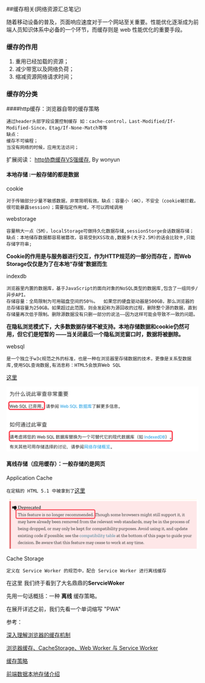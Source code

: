 ##缓存相关(网络资源汇总笔记)



随着移动设备的普及，页面响应速度对于一个网站至关重要。性能优化逐渐成为前端人员知识体系中必备的一个环节，而缓存则是 web 性能优化的重要手段。

### 缓存的作用

1. 重用已经加载的资源；
2. 减少带宽以及网络负荷；
3. 缩减资源网络请求时间；

### 缓存的分类

####http缓存：浏览器自带的缓存策略

```
通过header头部字段设置控制缓存 如：cache-control，Last-Modified/If-Modified-Since，Etag/If-None-Match等等
缺点：
缓存不可编程；
当没有网络的时候，应用无法访问；
```

扩展阅读：
 [http协商缓存VS强缓存](https://www.cnblogs.com/wonyun/p/5524617.html), By wonyun

#### 本地存储 :一般存储的都是数据

cookie 

```优点：对于传输部分少量不敏感数据，非常简明有效
对于传输部分少量不敏感数据，非常简明有效。缺点：容量小（4K），不安全（cookie被拦截，很可能暴露session）；需要指定作用域，不可以跨域调用
```

webstorage

```容量稍大一点（5M），localStorage可做持久化数据存储
容量稍大一点（5M），localStorage可做持久化数据存储,sessionStorge会话数据存储；
缺点：本地储存数据都容易被篡改，容易受到XSS攻击,数据多(大于2.5M)的话会比较卡,只能存储字符串;
```

**Cookie的作用是与服务器进行交互，作为HTTP规范的一部分而存在 ，而Web Storage仅仅是为了在本地“存储”数据而生**

indexdb

```
浏览器里内置的数据库，基于JavaScript的面向对象的NoSQL类型的数据库,包含了一组同步/异步API。
存储容量：全局限制为可用磁盘空间的50％。  如果您的硬盘驱动器是500GB，那么浏览器的总存储容量为250GB。如果超过此范围，则会发起称为源回收的过程，删除整个源的数据，直到存储量再次低于限制。删除源数据没有只删一部分的说法——因为这样可能会导致不一致的问题。
```

**在隐私浏览模式下，大多数数据存储不被支持。本地存储数据和cookie仍然可用，但它们是短暂的 ——当关闭最后一个隐私浏览窗口时，数据将被删除。**

websql

```
是一个独立于w3c规范之外的标准，也是一种在浏览器里存储数据的技术，更像是关系型数据库,使用SQL查询数据,有消息称：HTML5会放弃Web SQL
```

[这里](https://developers.google.com/web/tools/lighthouse/audits/web-sql?hl=zh-cn)

![image-20190704104318036](./images/image-20190704104318036.png)

#### 离线存储（应用缓存）：一般存储的是网页

Application Cache

`在定稿的 HTML 5.1 中被拿到了`[这里](https://developer.mozilla.org/en-US/docs/Web/HTML/Using_the_application_cach)

![image-20190704102729177](./images/image-20190704102729177.png)



Cache Storage

`定义在 Service Worker 的规范中，配合 Service Worker 进行离线缓存`

在这里 我们终于看到了大名鼎鼎的**ServcieWoker**

先用一句话概括：一种 **离线** 缓存策略。

在展开详述之前，我们先看一个单词缩写 "PWA"











参考：

[深入理解浏览器的缓存机制](https://www.jianshu.com/p/54cc04190252)

[浏览器缓存、CacheStorage、Web Worker 与 Service Worker ](https://github.com/youngwind/blog/issues/113)

[缓存策略](https://imweb.io/topic/55c6f9bac222e3af6ce235b9)

[前端数据本地存储介绍](https://www.jianshu.com/p/43a64fb84337)










